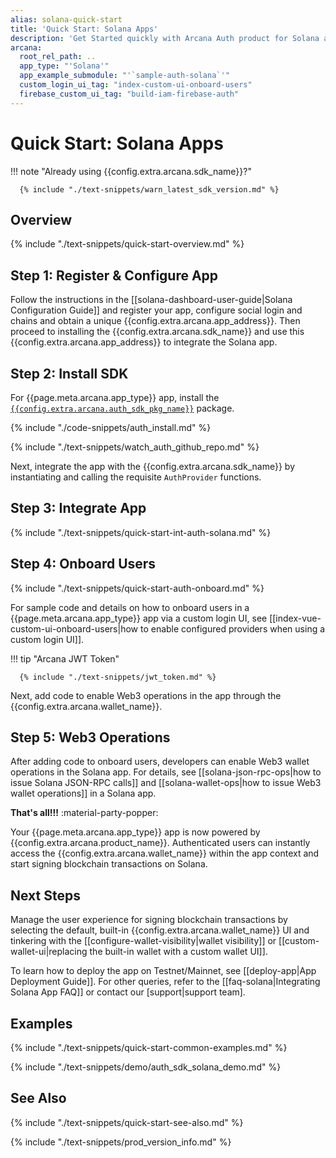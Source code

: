 ```yaml
---
alias: solana-quick-start
title: 'Quick Start: Solana Apps'
description: 'Get Started quickly with Arcana Auth product for Solana apps by using these step-by-step instructions. Use the Arcana Developer Dashboard to register the app, get a client ID and then use the client ID to integrate the app with the Arcana Auth SDK.'
arcana:
  root_rel_path: ..
  app_type: "'Solana'"
  app_example_submodule: "'`sample-auth-solana`'"
  custom_login_ui_tag: "index-custom-ui-onboard-users"
  firebase_custom_ui_tag: "build-iam-firebase-auth"
---
```


# Quick Start: Solana Apps

!!! note "Already using {{config.extra.arcana.sdk_name}}?"
  
      {% include "./text-snippets/warn_latest_sdk_version.md" %}

## Overview

{% include "./text-snippets/quick-start-overview.md" %}

## Step 1: Register & Configure App

Follow the instructions in the [[solana-dashboard-user-guide|Solana Configuration Guide]] and register your app, configure social login and chains and obtain a unique {{config.extra.arcana.app_address}}. Then proceed to installing the {{config.extra.arcana.sdk_name}} and use this {{config.extra.arcana.app_address}} to integrate the Solana app.

## Step 2: Install SDK

For {{page.meta.arcana.app_type}} app, install the [`{{config.extra.arcana.auth_sdk_pkg_name}}`](https://www.npmjs.com/package/@arcana/auth) package.

{% include "./code-snippets/auth_install.md" %}

{% include "./text-snippets/watch_auth_github_repo.md" %}

Next, integrate the app with the {{config.extra.arcana.sdk_name}} by instantiating and calling the requisite `AuthProvider` functions.

## Step 3: Integrate App

{% include "./text-snippets/quick-start-int-auth-solana.md" %}

## Step 4: Onboard Users

{% include "./text-snippets/quick-start-auth-onboard.md" %}

For sample code and details on how to onboard users in a {{page.meta.arcana.app_type}} app via a custom login UI, see [[index-vue-custom-ui-onboard-users|how to enable configured providers when using a custom login UI]].

!!! tip "Arcana JWT Token"

      {% include "./text-snippets/jwt_token.md" %}

Next, add code to enable Web3 operations in the app through the {{config.extra.arcana.wallet_name}}.

## Step 5: Web3 Operations

After adding code to onboard users, developers can enable Web3 wallet operations in the Solana app. For details, see [[solana-json-rpc-ops|how to issue Solana JSON-RPC calls]] and [[solana-wallet-ops|how to issue Web3 wallet operations]] in a Solana app.

**That's all!!!** :material-party-popper:

Your {{page.meta.arcana.app_type}} app is now powered by {{config.extra.arcana.product_name}}. Authenticated users can instantly access the {{config.extra.arcana.wallet_name}} within the app context and start signing blockchain transactions on Solana. 

## Next Steps

Manage the user experience for signing blockchain transactions by selecting the default, built-in {{config.extra.arcana.wallet_name}} UI and tinkering with the [[configure-wallet-visibility|wallet visibility]] or [[custom-wallet-ui|replacing the built-in wallet with a custom wallet UI]]. 

To learn how to deploy the app on Testnet/Mainnet, see [[deploy-app|App Deployment Guide]]. For other queries, refer to the [[faq-solana|Integrating Solana App FAQ]] or contact our [support|support team].

## Examples

{% include "./text-snippets/quick-start-common-examples.md" %}

{% include "./text-snippets/demo/auth_sdk_solana_demo.md" %}

## See Also

{% include "./text-snippets/quick-start-see-also.md" %}

{% include "./text-snippets/prod_version_info.md" %}
